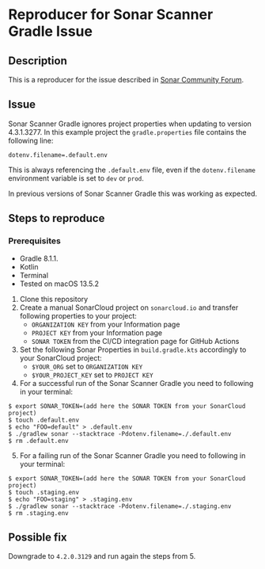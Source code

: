 # Reproducer for Sonar Scanner Gradle Issue

## Description

This is a reproducer for the issue described
in [Sonar Community Forum](https://community.sonarsource.com/t/sonar-scanner-4-3-1-3277-ignoring-project-properties/98581).

## Issue

Sonar Scanner Gradle ignores project properties when updating to version 4.3.1.3277.
In this example project the `gradle.properties` file contains the following line:

```properties
dotenv.filename=.default.env
```

This is always referencing the `.default.env` file, even if the `dotenv.filename` environment variable is set to `dev`
or `prod`.

In previous versions of Sonar Scanner Gradle this was working as expected.

## Steps to reproduce

### Prerequisites
* Gradle 8.1.1.
* Kotlin 
* Terminal
* Tested on macOS 13.5.2

1. Clone this repository
2. Create a manual SonarCloud project on `sonarcloud.io` and transfer following properties to your project:
    - `ORGANIZATION KEY` from your Information page
    - `PROJECT KEY` from your Information page
    - `SONAR TOKEN` from the CI/CD integration page for GitHub Actions
3. Set the following Sonar Properties in `build.gradle.kts` accordingly to your SonarCloud project:
    - `$YOUR_ORG` set to `ORGANIZATION KEY`
    - `$YOUR_PROJECT_KEY` set to `PROJECT KEY`
4. For a successful run of the Sonar Scanner Gradle you need to following in your terminal:

```shell
$ export SONAR_TOKEN=(add here the SONAR TOKEN from your SonarCloud project)
$ touch .default.env
$ echo "FOO=default" > .default.env
$ ./gradlew sonar --stacktrace -Pdotenv.filename=./.default.env
$ rm .default.env
```

5. For a failing run of the Sonar Scanner Gradle you need to following in your terminal:

```shell
$ export SONAR_TOKEN=(add here the SONAR TOKEN from your SonarCloud project)
$ touch .staging.env
$ echo "FOO=staging" > .staging.env
$ ./gradlew sonar --stacktrace -Pdotenv.filename=./.staging.env
$ rm .staging.env
```

## Possible fix

Downgrade to `4.2.0.3129` and run again the steps from 5.